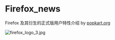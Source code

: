 # Firefox_news

Firefox 及其衍生的正式版用户特性介绍 by [popkart.org](https://bbs.popkart.org/)

![firefox_logo_3.jpg](https://s2.loli.net/2022/05/02/s4pUX1SYOwmCz6A.jpg)
